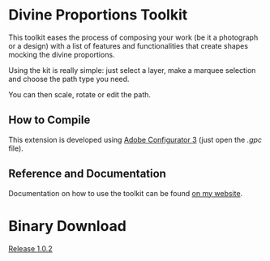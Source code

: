 # Divine Proportions Toolkit

This toolkit eases the process of composing your work (be it a photograph or a design) with a list of features and functionalities that create shapes mocking the divine proportions.

Using the kit is really simple: just select a layer, make a marquee selection and choose the path type you need.

You can then scale, rotate or edit the path.

## How to Compile

This extension is developed using [Adobe Configurator 3](http://labs.adobe.com/downloads/configurator.html) (just open the _.gpc_ file).

## Reference and Documentation

Documentation on how to use the toolkit can be found [on my website](http://thebitcave.com/2012/12/09/divine-proportions-toolkit-documentation/).

# Binary Download

[Release 1.0.2](http://thebitcave.files.wordpress.com/2012/12/divine_proportions_toolkit_1_0_2.zip)